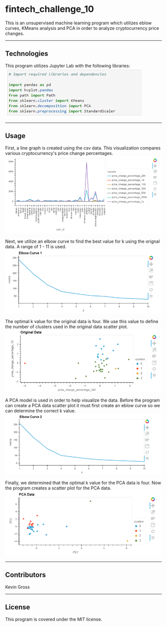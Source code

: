 # fintech_challenge_10
This is an unsupervised machine learning program which utilizes eblow curves, KMeans analysis and PCA in order to analyze cryptocurrency price changes.

---
## Technologies
This program utilizes Jupyter Lab with the following libraries:
![](screen_cap/imports.PNG)

---
## Usage
First, a line graph is created using the csv data. This visualization compares various cryptocurrency's price change percentages.
![](screen_cap/1.PNG)

Next, we utilize an elbow curve to find the best value for k using the orignal data. A range of 1 - 11 is used.
![](screen_cap/2.PNG)

The optimal k value for the original data is four. We use this value to define the number of clusters used in the original data scatter plot.
![](screen_cap/3.PNG)

A PCA model is used in order to help visualize the data. Before the program can create a PCA data scatter plot it must first create an eblow curve so we can determine the correct k value.
![](screen_cap/4.PNG)

Finally, we determined that the optimal k value for the PCA data is four. Now the program creates a scatter plot for the PCA data.
![](screen_cap/5.PNG)

---
## Contributors
Kevin Gross

---
## License
This program is covered under the MIT license.